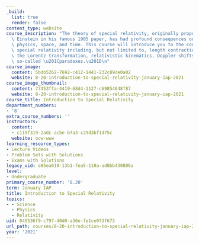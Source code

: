 ```yaml
---
_build:
  list: true
  render: false
content_type: website
course_description: "The theory of special relativity, originally proposed by Albert\
  \ Einstein in his famous 1905 paper, has had profound consequences on our view of\
  \ physics, space, and time. This course will introduce you to the concepts behind\
  \ special relativity including, but not limited to, length contraction, time dilation,\
  \ the Lorentz transformation, relativistic kinematics, Doppler shifts, and even\
  \ so-called \u201Cparadoxes.\u201D\n"
course_image:
  content: 5bdb5262-7692-c412-1441-232c89de0a02
  website: 8-20-introduction-to-special-relativity-january-iap-2021
course_image_thumbnail:
  content: 77453ffa-4419-68d4-1127-c69854648f87
  website: 8-20-introduction-to-special-relativity-january-iap-2021
course_title: Introduction to Special Relativity
department_numbers:
- '8'
extra_course_numbers: ''
instructors:
  content:
  - c115f319-2adc-acbe-b7a3-c29d3bf1d75c
  website: ocw-www
learning_resource_types:
- Lecture Videos
- Problem Sets with Solutions
- Exams with Solutions
legacy_uid: e85ea619-13b1-fea5-110a-ad0bb430886a
level:
- Undergraduate
primary_course_number: '8.20'
term: January IAP
title: Introduction to Special Relativity
topics:
- - Science
  - Physics
  - Relativity
uid: 045536f9-c797-40d0-a36e-fe1ce073f673
url_path: courses/8-20-introduction-to-special-relativity-january-iap-2021
year: '2021'
---
```

